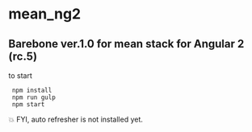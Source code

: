 # mean_ng2

## Barebone ver.1.0 for mean stack for Angular 2 (rc.5)

to start

```
 npm install
 npm run gulp
 npm start
```

:boom: FYI, auto refresher is not installed yet.





